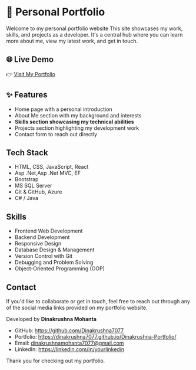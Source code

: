 # 💼 Personal Portfolio
Welcome to my personal portfolio website This site showcases my work, skills, and projects as a developer. It's a central hub where you can learn more about me, view my latest work, and get in touch.

## 🌐 Live Demo

👉 <a href="https://dinakrushna7077.github.io/Dinakrushna-Portfolio/">Visit My Portfolio</a>


## ✨ Features

- Home page with a personal introduction
- About Me section with my background and interests
- **Skills section showcasing my technical abilities**
- Projects section highlighting my development work
- Contact form to reach out directly

## Tech Stack

- HTML, CSS, JavaScript, React
- Asp .Net,Asp .Net MVC, EF 
- Bootstrap
- MS SQL Server
- Git & GitHub, Azure
- C# / Java  

## Skills

- Frontend Web Development  
- Backend Development  
- Responsive Design  
- Database Design & Management  
- Version Control with Git  
- Debugging and Problem Solving  
- Object-Oriented Programming (OOP)

## Contact

If you'd like to collaborate or get in touch, feel free to reach out through any of the social media links provided on my portfolio website.
<p>Developed by <strong>Dinakrushna Mohanta</strong></p>
<ul>
  <li>GitHub: <a href="https://github.com/Dinakrushna7077">https://github.com/Dinakrushna7077</a></li>
  <li>Portfolio: <a href="https://dinakrushna7077.github.io/Dinakrushna-Portfolio/">https://dinakrushna7077.github.io/Dinakrushna-Portfolio/</a></li>
  <li>Email: <a href="mailto:dinakrushnamohanta7077@gmail.com">dinakrushnamohanta7077@gmail.com</a></li>
  <li>LinkedIn: <a href="https://www.linkedin.com/in/dinakrushna7077/">https://linkedin.com/in/yourlinkedin</a></li>
</ul>

Thank you for checking out my portfolio.
